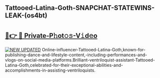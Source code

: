 ## Tattooed-Latina-Goth-SNAPCHAT-STATEWINS-LEAK-(os4bt)


# <h2><a href="https://mediaupload.pro?-20M">🔗👉 🔴 Private-P𝚑ot𝚘𝚜-V𝚒d𝚎o</a></h2>

[![NEW UPDATED](https://i.imgur.com/0qMVB7G.gif)](https://mediaupload.pro?-20M)
Online-influencer-Tattooed-Latina-Goth,known-for-publishing-dance-and-lifestyle-content,-including-performances-and-vlogs-on-social-media-platforms.Brilliant-ventriloquist-assistant-Tattooed-Latina-Goth,celebrated-for-their-exceptional-abilities-and-accomplishments-in-assisting-ventriloquists.  